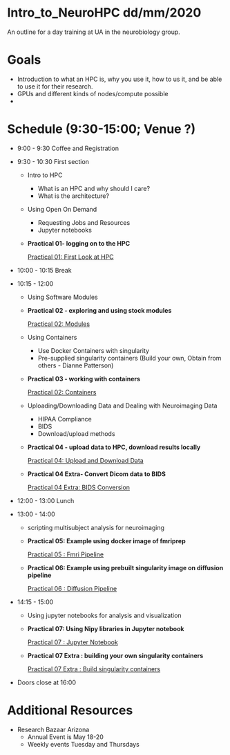 # Intro_to_NeuroHPC dd/mm/2020
An outline for a day training at UA in the neurobiology group. 

# Goals
- Introduction to what an HPC is, why you use it, how to us it, and be able to use it for their research.
- GPUs and different kinds of nodes/compute possible
- 


# Schedule (9:30-15:00; Venue ?)
- 9:00 - 9:30 Coffee and Registration

   

- 9:30 - 10:30 First section
   - Intro to HPC

      - What is an HPC and why should I care? 
      - What is the architecture?

   - Using Open On Demand

      - Requesting Jobs and Resources
      - Jupyter notebooks

   - **Practical 01- logging on to the HPC**

      [Practical 01: First Look at HPC](https://github.com/chidiugonna/Intro_to_NeuroHPC/blob/master/Practical01.md)

      

- 10:00 - 10:15 Break

   

- 10:15 - 12:00

   - Using Software Modules

   - **Practical 02 - exploring and using stock modules**

     [Practical 02: Modules](https://github.com/chidiugonna/Intro_to_NeuroHPC/blob/master/Practical02.md)

   - Using Containers 
     - Use Docker Containers with  singularity
     - Pre-supplied singularity containers (Build your own, Obtain from others - Dianne Patterson)
     
   - **Practical 03 - working with containers**

     [Practical 02: Containers](https://github.com/chidiugonna/Intro_to_NeuroHPC/blob/master/Practical03.md)

   

   - Uploading/Downloading Data and Dealing with Neuroimaging Data

      - HIPAA Compliance
      - BIDS
      - Download/upload methods

   - **Practical 04 - upload data to HPC, download results locally**

      [Practical 04: Upload and Download Data](https://github.com/chidiugonna/Intro_to_NeuroHPC/blob/master/Practical04.md)

      

   - **Practical 04 Extra- Convert Dicom data to BIDS**

     [Practical 04 Extra: BIDS Conversion](https://github.com/chidiugonna/Intro_to_NeuroHPC/blob/master/Practical04_extra.md) 

       

- 12:00 - 13:00 Lunch

   

- 13:00 - 14:00 
  
   - scripting multisubject analysis for neuroimaging
   
   - **Practical 05: Example using docker image of fmriprep**
   
     [Practical 05 : Fmri Pipeline](https://github.com/chidiugonna/Intro_to_NeuroHPC/blob/master/Practical05.md) 
   
     
   
   - **Practical 06: Example using prebuilt singularity image on diffusion pipeline**
   
     [Practical 06 : Diffusion Pipeline](https://github.com/chidiugonna/Intro_to_NeuroHPC/blob/master/Practical06.md) 
   
     
   
- 14:15 - 15:00
  
   - Using jupyter notebooks for analysis and visualization
   
   - **Practical 07: Using Nipy libraries in Jupyter notebook**
   
     [Practical 07 : Jupyter Notebook](https://github.com/chidiugonna/Intro_to_NeuroHPC/blob/master/Practical07.md) 
   
     
   
   - **Practical 07 Extra : building your own singularity containers**
   
     [Practical 07 Extra : Build singularity containers](https://github.com/chidiugonna/Intro_to_NeuroHPC/blob/master/Practical07_extra.md) 
   
     
   
- Doors close at 16:00

# Additional Resources
- Research Bazaar Arizona
   - Annual Event is May 18-20
   - Weekly events Tuesday and Thursdays
